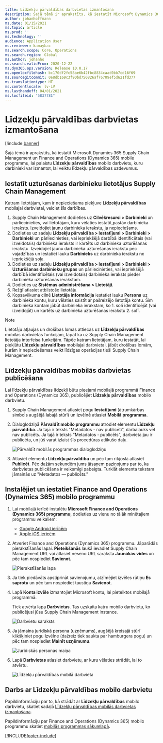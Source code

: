 ```yaml
---
title: Līdzekļu pārvaldības darbvietas izmantošana
description: Šajā tēmā ir aprakstīts, kā iestatīt Microsoft Dynamics 365 Supply Chain Management un Finance and Operations (Dynamics 365) mobile programmu, lai palaistu Līdzekļu pārvaldības mobilo darbvietu, kuru darbinieki var izmantot, lai veiktu līdzekļu pārvaldības uzdevumus.
author: johanhoffmann
ms.date: 01/15/2021
ms.topic: article
ms.prod: ''
ms.technology: ''
audience: Application User
ms.reviewer: kamaybac
ms.search.scope: Core, Operations
ms.search.region: Global
ms.author: johanho
ms.search.validFrom: 2020-12-22
ms.dyn365.ops.version: Release 10.0.17
ms.openlocfilehash: bc170df2fc58ae6b42fbc8834caad0bb7cd16f69
ms.sourcegitcommit: 0e8db169c3f90bd750826af76709ef5d621fd377
ms.translationtype: HT
ms.contentlocale: lv-LV
ms.lasthandoff: 04/01/2021
ms.locfileid: "5837781"
---
```

# <a name="set-up-the-asset-management-mobile-workspace"></a>Līdzekļu pārvaldības darbvietas izmantošana

[!include [banner](../includes/banner.md)]

Šajā tēmā ir aprakstīts, kā iestatīt Microsoft Dynamics 365 Supply Chain Management un Finance and Operations (Dynamics 365) mobile programmu, lai palaistu **Līdzekļu pārvaldības** mobilo darbvietu, kuru darbinieki var izmantot, lai veiktu līdzekļu pārvaldības uzdevumus.

## <a name="set-up-maintenance-worker-users-in-supply-chain-management"></a>Iestatīt uzturēsanas darbinieku lietotājus Supply Chain Management

Katram lietotājam, kam ir nepieciešama piekļuve **Līdzekļu pārvaldības** mobilajai darbvietai, veiciet šīs darbības.

1. Supply Chain Management dodieties uz **Cilvēkresursi \> Darbinieki** un pārliecinieties, vai lietotājam, kuru vēlaties iestatīt,pastāv darbinieka ieraksts. Izveidojiet jaunu darbinieka ierakstu, ja nepieciešams.
1. Dodieties uz sadaļu **Līdzekļu pārvaldība \> Iestatījumi \> Darbinieki \> Darbinieki** un pārliecinieties, vai iepriekšējā darbībā identificētais (vai izveidotais) darbinieka ieraksts ir kartēts uz darbinieka uzturēšanas ierakstu. Izveidojiet jaunu darbinieka uzturēšanas ierakstu pēc vajadzības un iestatiet lauku **Darbinieks** uz darbinieka ierakstu no iepriekšējā soļa.
1. Dodieties uz sadaļu **Līdzekļu pārvaldība \> Iestatījumi \> Darbinieki \> Uzturēšanas darbinieku grupas** un pārliecinieties, vai iepriekšējā darbībā identificētais (vai izveidotais) darbinieka ieraksts pieder darbinieka uzturēšanas ierakstam.
1. Dodieties uz **Sistēmas administrēšana \> Lietotāji**.
1. Režģī atlasiet atbilstošo lietotāju.
1. Kopsavilkuma cilnē **Lietotāja informācija** iestatiet lauku **Persona** uz darbinieka kontu, kuru vēlaties saistīt ar pašreizējo lietotāja kontu. Šim darbinieka kontam jābūt darbinieka ierakstam, ko 1. solī identificējāt (vai izveidojāt) un kartēts uz darbinieka uzturēšanas ierakstu 2. solī.

> [!NOTE]
> Lietotāju atļaujas un drošības lomas attiecas uz **Līdzekļu pārvaldības** mobilās darbvietas funkcijām, tāpat kā uz Supply Chain Management lietotāja interfeisa funkcijām. Tāpēc katram lietotājam, kuru iestatāt, lai piekļūtu **Līdzekļu pārvaldības** mobilajai darbvietai, jābūt drošības lomām, kurām ir nepieciešamas veikt līdzīgas operācijas tieši Supply Chain Management.

## <a name="publish-the-asset-management-mobile-workspace"></a>Līdzekļu pārvaldības mobilās darbvietas publicēšana

Lai līdzekļu pārvaldības līdzekļi būtu pieejami mobilajā programmā Finance and Operations (Dynamics 365), publicējiet **Līdzekļu pārvaldības** mobilo darbvietu.

1. Supply Chain Management atlasiet pogu **Iestatījumi** (ātrumkārbas simbols augšējā labajā stūrī) un izvēlnē atlasiet **Mobilā programma**.
1. Dialoglodziņā **Pārvaldīt mobilo programmu** atrodiet elementu **Līdzekļu pārvaldība**. Ja tajā ir teksts "Metadatos - nav publicēti", darbalauks vēl nav publicēts. Ja tajā ir teksts "Metadatos - publicēts", darbvieta jau ir publicēta, un jūš varat izlaist šīs procedūras atlikušo daļu.

    ![Pārvaldīt mobilās programmas dialoglodziņu](media/mobile-workspaces.png "Pārvaldīt mobilās programmas dialoglodziņu")

1. Atlasiet elementu **Līdzekļu pārvaldība** un pēc tam rīkjoslā atlasiet **Publicēt**. Pēc dažām sekundēm jums jāsaņem paziņojums par to, ka darbvietas publicēšana ir veiksmīgi pabeigta. Turklāt elementa tekstam jāmainās uz "Metadatos — publicēts."

## <a name="install-and-set-up-the-finance-and-operations-dynamics-365-mobile-app"></a>Instalējiet un iestatiet Finance and Operations (Dynamics 365) mobilo programmu

1. Lai mobilajā ierīcē instalētu **Microsoft Finance and Operations (Dynamics 365) programmu**, dodieties uz vienu no tālāk minētajiem programmu veikaliem:

    - [Google Android ierīcēm](https://go.microsoft.com/fwlink/?linkid=850662)
    - [Apple iOS ierīcēm](https://go.microsoft.com/fwlink/?linkid=850663)

1. Atveriet Finance and Operations (Dynamics 365) programmu. Jāparādās pierakstīšanās lapai. **Pieteikšanās** laukā ievadiet Supply Chain Management URL vai atlasiet neseno URL sarakstā **Jaunākās vides** un pēc tam nospiediet **Savienot**.

    ![Pierakstīšanās lapa](media/mobile-app-sign-in.png "Pierakstīšanās lapa")

1. Ja tiek piedāvāts apstiprināt savienojumu, atzīmējiet izvēles rūtiņu **Es saprotu** un pēc tam nospiediet taustiņu **Savienot**.
1. Lapā **Konta izvēle** izmantojiet Microsoft kontu, lai pieteiktos mobilajā programmā.

    Tiek atvērta lapa **Darbvietas**. Tas uzskaita katru mobilo darbvietu, ko publicējusi jūsu Supply Chain Management instance.

    ![Darbvietu saraksts](media/mobile-app-workspaces.png "Darbvietu saraksts")

1. Ja jāmaina juridiskā persona (uzņēmums), augšējā kreisajā stūrī klikšķiniet pogu Izvēlne (dažreiz tiek saukta par hamburgera pogu) un pēc tam nospiediet **Mainīt uzņēmumu**.

    ![Juridiskās personas maiņa](media/mobile-app-change-comp.png "Juridiskās personas maiņa")

1. Lapā **Darbvietas** atlasiet darbvietu, ar kuru vēlaties strādāt, lai to atvērtu.

    ![Līdzekļu pārvaldības mobilā darbvieta](media/mobile-app-asset-workspace.png "Līdzekļu pārvaldības mobilā darbvieta")

## <a name="work-with-the-asset-management-mobile-workspace"></a>Darbs ar Līdzekļu pārvaldības mobilo darbvietu

Papildinformāciju par to, kā strādāt ar **Līdzekļu pārvaldības** mobilo darbvietu, skatiet sadaļā [Līdzekļu pārvaldības mobilās darbvietas izmantošana](asset-management-mobile-workspace.md).

Papildinformāciju par Finance and Operations (Dynamics 365) mobilo programmu skatiet [mobilās programmas sākumlapā](../../fin-ops-core/dev-itpro/mobile-apps/Mobile-app-home-page.md).


[!INCLUDE[footer-include](../../includes/footer-banner.md)]